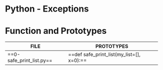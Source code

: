 # Python - Exceptions

# Function and Prototypes

| FILE | PROTOTYPES|
| -------- | ----------|
| ==0-safe_print_list.py== | ==def safe_print_list(my_list=[], x=0):== |
